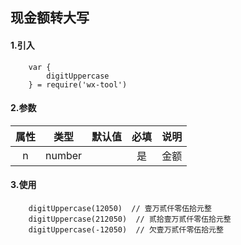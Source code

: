 ## 现金额转大写

#### 1.引入

```
    var {
        digitUppercase
    } = require('wx-tool')
```

#### 2.参数

|  属性   | 类型    | 默认值 | 必填   | 说明            |
| :-------: | :------: | ------ | :--------: | :--------|
| n | number |        | 是 | 金额|

#### 3.使用

```
    digitUppercase(12050)  // 壹万贰仟零伍拾元整
    digitUppercase(212050)  // 贰拾壹万贰仟零伍拾元整
    digitUppercase(-12050)  // 欠壹万贰仟零伍拾元整

```